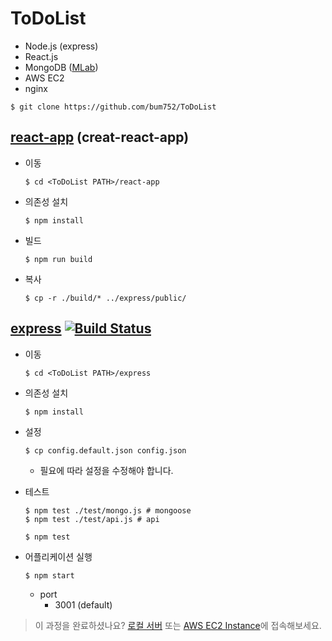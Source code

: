 # ToDoList

- Node.js (express)
- React.js
- MongoDB ([MLab](https://mlab.com/))
- AWS EC2
- nginx

```
$ git clone https://github.com/bum752/ToDoList
```

## [react-app](./react-app) (creat-react-app)

- 이동
  ```
  $ cd <ToDoList PATH>/react-app
  ```

- 의존성 설치
  ```
  $ npm install
  ```

- 빌드
  ```
  $ npm run build
  ```

- 복사
  ```
  $ cp -r ./build/* ../express/public/
  ```

## [express](./express) [![Build Status](https://travis-ci.org/bum752/Oh-My-App.svg)](https://travis-ci.org/bum752/Oh-My-App)

- 이동
  ```
  $ cd <ToDoList PATH>/express
  ```

- 의존성 설치
  ```
  $ npm install
  ```

- 설정
  ```
  $ cp config.default.json config.json
  ```
  - 필요에 따라 설정을 수정해야 합니다.

- 테스트
  ```
  $ npm test ./test/mongo.js # mongoose
  $ npm test ./test/api.js # api

  $ npm test
  ```

- 어플리케이션 실행
  ```
  $ npm start
  ```
  - port
    - 3001 (default)

> 이 과정을 완료하셨나요? [로컬 서버](http://localhost:3001/) 또는 [AWS EC2 Instance](http://ec2-13-209-73-62.ap-northeast-2.compute.amazonaws.com/)에 접속해보세요.
